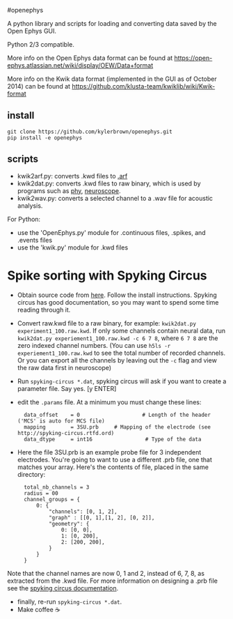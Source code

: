 #openephys

A python library and scripts for loading and converting data saved by the Open Ephys GUI.

Python 2/3 compatible.

More info on the Open Ephys data format can be found at https://open-ephys.atlassian.net/wiki/display/OEW/Data+format

More info on the Kwik data format (implemented in the GUI as of October 2014) can be found at https://github.com/klusta-team/kwiklib/wiki/Kwik-format
## install

    git clone https://github.com/kylerbrown/openephys.git
    pip install -e openephys

## scripts
+ kwik2arf.py: converts .kwd files to [.arf](https://github.com/melizalab/arf/)
+ kwik2dat.py: converts .kwd files to raw binary, which is used by programs such as [phy](http://phy.readthedocs.org/en/latest/), [neuroscope](http://neurosuite.sourceforge.net/information.html).
+ kwik2wav.py: converts a selected channel to a .wav file for acoustic analysis.


For Python:
- use the 'OpenEphys.py' module for .continuous files, .spikes, and .events files
- use the 'kwik.py' module for .kwd files

# Spike sorting with Spyking Circus
* Obtain source code from [here](http://spyking-circus.readthedocs.org/en/latest/introduction/download.html). Follow the install instructions. Spyking circus has good documentation, so you may want to spend some time reading through it.
* Convert raw.kwd file to a raw binary, for example: `kwik2dat.py experiment1_100.raw.kwd`. If only some channels contain neural data, run `kwik2dat.py experiement1_100.raw.kwd -c 6 7 8`, where `6 7 8` are the zero indexed channel numbers. (You can use `h5ls -r experiement1_100.raw.kwd` to see the total number of recorded channels. Or you can export all the channels by leaving out the `-c` flag and view the raw data first in neuroscope)
* Run `spyking-circus *.dat`, spyking circus will ask if you want to create a parameter file. Say yes. [y ENTER]
* edit the `.params` file. At a minimum you must change these lines:


        data_offset    = 0                    # Length of the header ('MCS' is auto for MCS file)
        mapping        = 3SU.prb     # Mapping of the electrode (see http://spyking-circus.rtfd.ord)
        data_dtype     = int16                 # Type of the data

* Here the file 3SU.prb is an example probe file for 3 independent electrodes. You're going to want to use a different .prb file, one that matches your array. Here's the contents of file, placed in the same directory:


        total_nb_channels = 3
        radius = 00
        channel_groups = {
            0: {
                "channels": [0, 1, 2],
                "graph" : [[0, 1],[1, 2], [0, 2]],
                "geometry": {
                    0: [0, 0],
                    1: [0, 200],
                    2: [200, 200],
                }
            }
        }

Note that the channel names are now 0, 1 and 2, instead of 6, 7, 8, as extracted from the .kwd file. For more information on designing a .prb file see the [spyking circus documentation](http://spyking-circus.readthedocs.org/en/latest/code/probe.html).

* finally, re-run `spyking-circus *.dat`.
* Make coffee :coffee:
